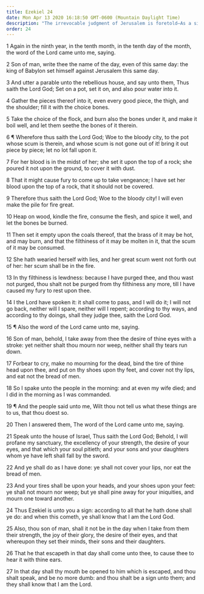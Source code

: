 ```yaml
---
title: Ezekiel 24
date: Mon Apr 13 2020 16:18:50 GMT-0600 (Mountain Daylight Time)
description: "The irrevocable judgment of Jerusalem is foretold—As a sign to the Jews, Ezekiel does not weep at his wife’s death."
order: 24
---
```


1 Again in the ninth year, in the tenth month, in the tenth day of the month, the word of the Lord came unto me, saying.

2 Son of man, write thee the name of the day, even of this same day: the king of Babylon set himself against Jerusalem this same day.

3 And utter a parable unto the rebellious house, and say unto them, Thus saith the Lord God; Set on a pot, set it on, and also pour water into it.

4 Gather the pieces thereof into it, even every good piece, the thigh, and the shoulder; fill it with the choice bones.

5 Take the choice of the flock, and burn also the bones under it, and make it boil well, and let them seethe the bones of it therein.

6 ¶ Wherefore thus saith the Lord God; Woe to the bloody city, to the pot whose scum is therein, and whose scum is not gone out of it! bring it out piece by piece; let no lot fall upon it.

7 For her blood is in the midst of her; she set it upon the top of a rock; she poured it not upon the ground, to cover it with dust.

8 That it might cause fury to come up to take vengeance; I have set her blood upon the top of a rock, that it should not be covered.

9 Therefore thus saith the Lord God; Woe to the bloody city! I will even make the pile for fire great.

10 Heap on wood, kindle the fire, consume the flesh, and spice it well, and let the bones be burned.

11 Then set it empty upon the coals thereof, that the brass of it may be hot, and may burn, and that the filthiness of it may be molten in it, that the scum of it may be consumed.

12 She hath wearied herself with lies, and her great scum went not forth out of her: her scum shall be in the fire.

13 In thy filthiness is lewdness: because I have purged thee, and thou wast not purged, thou shalt not be purged from thy filthiness any more, till I have caused my fury to rest upon thee.

14 I the Lord have spoken it: it shall come to pass, and I will do it; I will not go back, neither will I spare, neither will I repent; according to thy ways, and according to thy doings, shall they judge thee, saith the Lord God.

15 ¶ Also the word of the Lord came unto me, saying.

16 Son of man, behold, I take away from thee the desire of thine eyes with a stroke: yet neither shalt thou mourn nor weep, neither shall thy tears run down.

17 Forbear to cry, make no mourning for the dead, bind the tire of thine head upon thee, and put on thy shoes upon thy feet, and cover not thy lips, and eat not the bread of men.

18 So I spake unto the people in the morning: and at even my wife died; and I did in the morning as I was commanded.

19 ¶ And the people said unto me, Wilt thou not tell us what these things are to us, that thou doest so.

20 Then I answered them, The word of the Lord came unto me, saying.

21 Speak unto the house of Israel, Thus saith the Lord God; Behold, I will profane my sanctuary, the excellency of your strength, the desire of your eyes, and that which your soul pitieth; and your sons and your daughters whom ye have left shall fall by the sword.

22 And ye shall do as I have done: ye shall not cover your lips, nor eat the bread of men.

23 And your tires shall be upon your heads, and your shoes upon your feet: ye shall not mourn nor weep; but ye shall pine away for your iniquities, and mourn one toward another.

24 Thus Ezekiel is unto you a sign: according to all that he hath done shall ye do: and when this cometh, ye shall know that I am the Lord God.

25 Also, thou son of man, shall it not be in the day when I take from them their strength, the joy of their glory, the desire of their eyes, and that whereupon they set their minds, their sons and their daughters.

26 That he that escapeth in that day shall come unto thee, to cause thee to hear it with thine ears.

27 In that day shall thy mouth be opened to him which is escaped, and thou shalt speak, and be no more dumb: and thou shalt be a sign unto them; and they shall know that I am the Lord.
